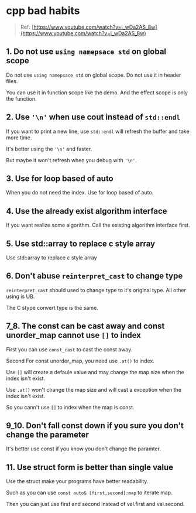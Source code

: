# cpp bad habits

>  Ref: [https://www.youtube.com/watch?v=i_wDa2AS_8w](https://www.youtube.com/watch?v=i_wDa2AS_8w)


## 1. Do not use `using namepsace std` on global scope

Do not use `using namepsace std` on global scope. Do not use it in header files.

You can use it in function scope like the demo. And the effect scope is only the function.

## 2. Use `'\n'` when use cout instead of `std::endl`

If you want to print a new line, use `std::endl` will refresh the buffer and take more time.

It's better using the `'\n'` and faster.

But maybe it won't refresh when you debug with `'\n'`.

## 3. Use for loop based of auto

When you do not need the index. Use for loop based of auto.

## 4. Use the already exist algorithm interface

If you want realize some algorithm. Call the existing algorithm interface first.

## 5. Use std::array to replace c style array

Use std::array to replace c style array

## 6. Don't abuse `reinterpret_cast` to change type

`reinterpret_cast` should used to change type to it's original type. All other using is UB.

The C stype convert type is the same.


## 7_8. The const can be cast away and const unorder_map cannot use `[]` to index

First you can use `const_cast` to cast the const away.

Second For const unorder_map, you need use `.at()` to index.

Use `[]` will create a defaule value and may change the map size when the index isn't exist.

Use `.at()` won't change the map size and will cast a exception when the index isn't exist.

So you cann't use `[]` to index when the map is const.


## 9_10. Don't fall const down if you sure you don't change the parameter

It's better use const if you know you don't change the paramter.

## 11. Use struct form is better than single value

Use the struct make your programs have better readability.

Such as you can use `const auto& [first,second]:map` to iterate map.

Then you can just use first and second instead of val.first and val.second.

